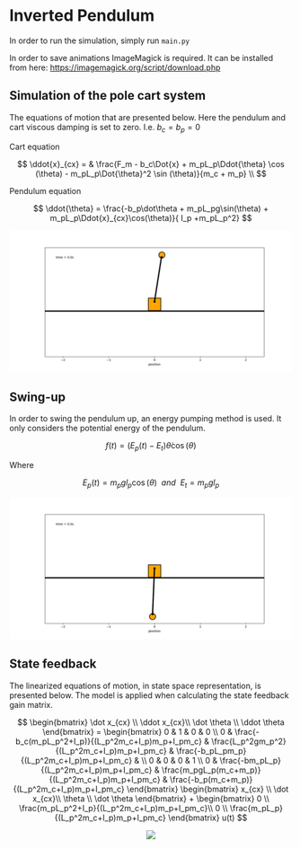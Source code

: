 # Inverted Pendulum
In order to run the simulation, simply run `main.py`

In order to save animations ImageMagick is required. It can be installed from here: https://imagemagick.org/script/download.php

## Simulation of the pole cart system ##
The equations of motion that are presented below. Here the pendulum and cart viscous damping is set to zero. I.e. $b_c = b_p = 0$


Cart equation

$$
    \ddot{x}_{cx} = &  \frac{F_m - b_c\Dot{x} + m_pL_p\Ddot{\theta} \cos (\theta) - m_pL_p\Dot{\theta}^2 \sin (\theta)}{m_c + m_p} \\
$$

Pendulum equation

$$
    \ddot{\theta} = \frac{-b_p\dot\theta + m_pL_pg\sin(\theta) + m_pL_p\Ddot{x}_{cx}\cos(\theta)}{ I_p +m_pL_p^2}
$$


<p align="center">
    <img src="gifs/animation.gif"/>
</p>

## Swing-up ##
In order to swing the pendulum up, an energy pumping method is used. It only considers the potential energy of the pendulum. 

$$
    f(t) = (E_p(t) - E_t)\dot\theta\cos(\theta)
$$

Where

$$
    E_p(t) = m_pgl_p\cos(\theta) ~~ and ~~ E_t = m_pgl_p
$$

<p align="center">
    <img src="gifs/energy_swingup.gif"/>
</p>

## State feedback ##
The linearized equations of motion, in state space representation, is presented below. The model is applied
when calculating the state feedback gain matrix.

$$
    \begin{bmatrix}
        \dot x_{cx} \\
        \ddot x_{cx}\\
        \dot \theta \\
        \ddot \theta
    \end{bmatrix}
     = 
    \begin{bmatrix}
        0 & 1 & 0 & 0 \\
        0 & \frac{-b_c(m_pL_p^2+I_p)}{(L_p^2m_c+I_p)m_p+I_pm_c} & \frac{L_p^2gm_p^2}{(L_p^2m_c+I_p)m_p+I_pm_c} & \frac{-b_pL_pm_p}{(L_p^2m_c+I_p)m_p+I_pm_c} & \\
        0 & 0 & 0 & 1 \\
        0 & \frac{-bm_pL_p}{(L_p^2m_c+I_p)m_p+I_pm_c} & \frac{m_pgL_p(m_c+m_p)}{(L_p^2m_c+I_p)m_p+I_pm_c} & \frac{-b_p(m_c+m_p)}{(L_p^2m_c+I_p)m_p+I_pm_c}
    \end{bmatrix}
    \begin{bmatrix}
        x_{cx} \\
        \dot x_{cx}\\
        \theta \\
        \dot \theta
    \end{bmatrix}
    + 
    \begin{bmatrix}
        0 \\
        \frac{m_pL_p^2+I_p}{(L_p^2m_c+I_p)m_p+I_pm_c}\\
        0 \\
        \frac{m_pL_p}{(L_p^2m_c+I_p)m_p+I_pm_c}
    \end{bmatrix}
    u(t)
$$

<p align="center">
    <img src="gifs/inverted_pendulum_correct.gif"/>
</p>